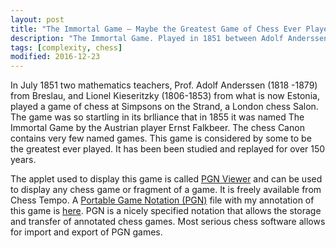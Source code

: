 ```yaml
---
layout: post
title: "The Immortal Game – Maybe the Greatest Game of Chess Ever Played"
description: "The Immortal Game. Played in 1851 between Adolf Anderssen and Lionel Kieseritzky."
tags: [complexity, chess]
modified: 2016-12-23
---
```

In July 1851 two mathematics teachers, Prof. Adolf Anderssen (1818 -1879) from Breslau, and Lionel Kieseritzky (1806-1853)  from what is now Estonia, played a game of chess at Simpsons on the Strand, a London chess Salon. The game was so startling in its brlliance that in 1855 it was named The Immortal Game by the Austrian player Ernst Falkbeer. The chess Canon contains very few named games. This game is considered by some to be the greatest ever played. It has been been studied and replayed for over 150 years.

<!-- Support libraries from Yahoo YUI project -->  
<script type="text/javascript" src="http://chesstempo.com/js/pgnyui.js">  
</script>   
<script type="text/javascript" src="http://chesstempo.com/js/pgnviewer.js">  
</script>  
<link type="text/css" rel="stylesheet" href="http://chesstempo.com/css/board-min.css">

<script>  
new PgnViewer(  
  { boardName: "demo",  
    pgnFile: '/content/2003/Imortal_Game.pgn',  
    pieceSet: 'case',   
    pieceSize: 46  
  }  
);  
</script>  

<div align="center" id="demo-container"></div>  
<div id="demo-moves"></div>  

The applet used to display this game is called [PGN Viewer](http://chesstempo.com/pgn-usage.html) and can be used to display any chess game or fragment of a game. It is freely available from Chess Tempo. A [Portable Game Notation (PGN)](http://en.wikipedia.org/wiki/Portable_Game_Notation) file with my annotation of this game is [here](/content/2003/Imortal_Game.pgn). PGN is a nicely specified notation that allows the storage and transfer of annotated chess games. Most serious chess software allows for import and export of PGN games.